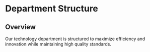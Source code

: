 # Department Structure

<script setup>
import { ref } from 'vue'

const departments = ref([

  {
    name: 'Moritz Fröhlich',
    role: 'Backend Developer / Fullstack',
    focus: 'HPPP and Data Portal'
  },
  {
    name: 'Heinrich Hanekom',
    role: 'Backend Developer / Fullstack',

    focus: 'HPPP and Data Portal'
  },
  {
    name: 'Enric Bisbe',
    role: 'Frontend Developer',

    focus: 'Pos Application'
  },
  {
    name: 'Alejandro Jimenez',
    role: 'CTO',
    focus: 'Strategy and Architecture'
  }
])
</script>

## Overview

Our technology department is structured to maximize efficiency and innovation while maintaining high quality standards.

<PCard class="my-4">
  <template #title>
    Team members
  </template>
  <template #content>
    <PDataTable :value="departments" class="mt-3">
      <PColumn field="role" header="Role"></PColumn>
      <PColumn field="name" header="Name"></PColumn>
      <PColumn field="focus" header="Focus Area"></PColumn>
    </PDataTable>
  </template>
</PCard>

